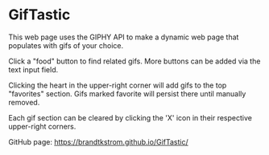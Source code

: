 # GifTastic

This web page uses the GIPHY API to make a dynamic web page that populates with gifs of your choice.

Click a "food" button to find related gifs. More buttons can be added via the text input field.

Clicking the heart in the upper-right corner will add gifs to the top "favorites" section. Gifs marked favorite will persist there until manually removed.

Each gif section can be cleared by clicking the 'X' icon in their respective upper-right corners.

GitHub page: https://brandtkstrom.github.io/GifTastic/
